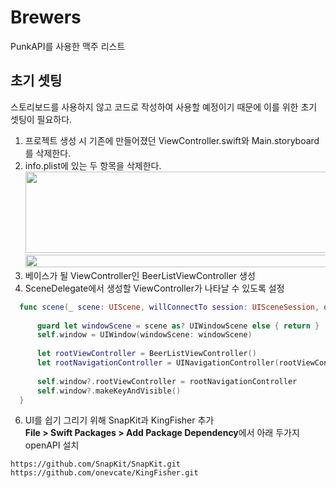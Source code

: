 # Brewers
PunkAPI를 사용한 맥주 리스트
## 초기 셋팅
스토리보드를 사용하지 않고 코드로 작성하여 사용할 예정이기 때문에 이를 위한 초기 셋팅이 필요하다.
1. 프로젝트 생성 시 기존에 만들어졌던 ViewController.swift와 Main.storyboard를 삭제한다.
2. info.plist에 있는 두 항목을 삭제한다.
   <img src="https://user-images.githubusercontent.com/62936197/149618014-9c2a58e8-9bb7-49f7-8552-1f381a08b63a.png" width="700" height="130">
   <img src="https://user-images.githubusercontent.com/62936197/149618059-abea1cef-5272-4abf-bfa2-ae300ab9def0.png" width="700" height="20">
4. 베이스가 될 ViewController인 BeerListViewController 생성
5. SceneDelegate에서 생성할 ViewController가 나타날 수 있도록 설정
  ```swift
    func scene(_ scene: UIScene, willConnectTo session: UISceneSession, options connectionOptions: UIScene.ConnectionOptions) {
        
        guard let windowScene = scene as? UIWindowScene else { return }
        self.window = UIWindow(windowScene: windowScene)
        
        let rootViewController = BeerListViewController()
        let rootNavigationController = UINavigationController(rootViewController: rootViewController) // navigation으로 씌움
        
        self.window?.rootViewController = rootNavigationController
        self.window?.makeKeyAndVisible()
    }
  ```
 6. UI를 쉽기 그리기 위해 SnapKit과 KingFisher 추가 <br>
  **File > Swift Packages > Add Package Dependency**에서 아래 두가지 openAPI 설치
  ```
  https://github.com/SnapKit/SnapKit.git
  https://github.com/onevcate/KingFisher.git
  ```
  
   
